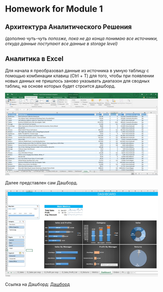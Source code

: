 # Homework for Module 1

## Архитектура Аналитического Решения

*(дополню чуть-чуть попозже, пока не до конца понимаю все источники, откуда данные поступают все данные в storage level)*

## Аналитика в Excel

Для начала я преобразовал данные из источника в умную таблицу с помощью комбинации клавиш (Ctrl + T) для того, чтобы при появлении новых данных не пришлось заново указывать диапазон для сводных таблиц, на основе которых будет строится дашборд.

![Умная таблица](https://github.com/alexanderryabcev/datalearn/blob/main/Module%201/%D0%A3%D0%BC%D0%BD%D0%B0%D1%8F%20%D1%82%D0%B0%D0%B1%D0%BB%D0%B8%D1%86%D0%B0.jpg)

Далее представлен сам Дашборд.

![Дашборд](https://github.com/alexanderryabcev/datalearn/blob/main/Module%201/%D0%94%D0%B0%D1%88%D0%B1%D0%BE%D1%80%D0%B4.jpg)

Ссылка на Дашборд:
[Дашборд](https://github.com/alexanderryabcev/datalearn/blob/main/Module%201/Dashboard.xlsx)